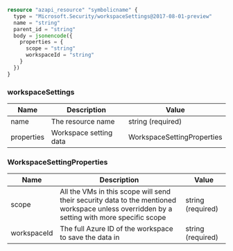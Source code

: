 ```terraform
resource "azapi_resource" "symbolicname" {
  type = "Microsoft.Security/workspaceSettings@2017-08-01-preview"
  name = "string"
  parent_id = "string"
  body = jsonencode({
    properties = {
      scope = "string"
      workspaceId = "string"
    }
  })
}

```

### workspaceSettings

| Name | Description | Value |
|-|-|-|
| name | The resource name | string (required) |
| properties | Workspace setting data | WorkspaceSettingProperties |


### WorkspaceSettingProperties

| Name | Description | Value |
|-|-|-|
| scope | All the VMs in this scope will send their security data to the mentioned workspace unless overridden by a setting with more specific scope | string (required) |
| workspaceId | The full Azure ID of the workspace to save the data in | string (required) |


